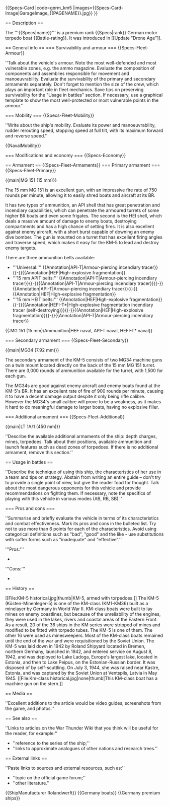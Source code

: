 {{Specs-Card
|code=germ_km5
|images={{Specs-Card-Image|GarageImage_{{PAGENAME}}.jpg}}
}}

== Description ==
<!-- ''In the first part of the description, cover the history of the ship's creation and military application. In the second part, tell the reader about using this ship in the game. Add a screenshot: if a beginner player has a hard time remembering vehicles by name, a picture will help them identify the ship in question.'' -->
The '''{{Specs|name}}''' is a premium rank {{Specs|rank}} German motor torpedo boat {{Battle-rating}}. It was introduced in [[Update "Drone Age"]].

== General info ==
=== Survivability and armour ===
{{Specs-Fleet-Armour}}
<!-- ''Talk about the vehicle's armour. Note the most well-defended and most vulnerable zones, e.g. the ammo magazine. Evaluate the composition of components and assemblies responsible for movement and manoeuvrability. Evaluate the survivability of the primary and secondary armaments separately. Don't forget to mention the size of the crew, which plays an important role in fleet mechanics. Save tips on preserving survivability for the "Usage in battles" section. If necessary, use a graphical template to show the most well-protected or most vulnerable points in the armour.'' -->
''Talk about the vehicle's armour. Note the most well-defended and most vulnerable zones, e.g. the ammo magazine. Evaluate the composition of components and assemblies responsible for movement and manoeuvrability. Evaluate the survivability of the primary and secondary armaments separately. Don't forget to mention the size of the crew, which plays an important role in fleet mechanics. Save tips on preserving survivability for the "Usage in battles" section. If necessary, use a graphical template to show the most well-protected or most vulnerable points in the armour.''

=== Mobility ===
{{Specs-Fleet-Mobility}}
<!-- ''Write about the ship's mobility. Evaluate its power and manoeuvrability, rudder rerouting speed, stopping speed at full tilt, with its maximum forward and reverse speed.'' -->
''Write about the ship's mobility. Evaluate its power and manoeuvrability, rudder rerouting speed, stopping speed at full tilt, with its maximum forward and reverse speed.''

{{NavalMobility}}

=== Modifications and economy ===
{{Specs-Economy}}

== Armament ==
{{Specs-Fleet-Armaments}}
=== Primary armament ===
{{Specs-Fleet-Primary}}
<!-- ''Provide information about the characteristics of the primary armament. Evaluate their efficacy in battle based on their reload speed, ballistics and the capacity of their shells. Add a link to the main article about the weapon: <code><nowiki>{{main|Weapon name (calibre)}}</nowiki></code>. Broadly describe the ammunition available for the primary armament, and provide recommendations on how to use it and which ammunition to choose.'' -->
{{main|MG 151 (15 mm)}}

The 15 mm MG 151 is an excellent gun, with an impressive fire rate of 750 rounds per minute, allowing it to easily shred boats and aircraft at its BR.

It has two types of ammunition, an API shell that has great penetration and incendiary capabilities, which can penetrate the armoured turrets of some higher BR boats and even some frigates. The second is the HEI shell, which deals a massive amount of damage to enemy boats, destroying compartments and has a high chance of setting fires. It is also excellent against enemy aircraft, with a short burst capable of downing an enemy dive bomber. The gun is mounted on a turret that has excellent firing angles and traverse speed, which makes it easy for the KM-5 to lead and destroy enemy targets.

There are three ammunition belts available:

* '''Universal:''' {{Annotation|API-T|Armour-piercing incendiary tracer}}{{-}}{{Annotation|HEF|High-explosive fragmentation}}
* '''15 mm APIT belts:''' {{Annotation|API-T|Armour-piercing incendiary tracer}}{{-}}{{Annotation|API-T|Armour-piercing incendiary tracer}}{{-}}{{Annotation|API-T|Armour-piercing incendiary tracer}}{{-}}{{Annotation|HEF|High-explosive fragmentation}}
* '''15 mm HEIT belts:''' {{Annotation|HEF|High-explosive fragmentation}}{{-}}{{Annotation|HEFI-T*|High-explosive fragmentation incendiary tracer (self-destroying)}}{{-}}{{Annotation|HEF|High-explosive fragmentation}}{{-}}{{Annotation|API-T|Armour-piercing incendiary tracer}}

{{:MG 151 (15 mm)/Ammunition|HEF naval, API-T naval, HEFI-T* naval}}

=== Secondary armament ===
{{Specs-Fleet-Secondary}}
<!-- ''Some ships are fitted with weapons of various calibres. Secondary armaments are defined as weapons chosen with the control <code>Select secondary weapon</code>. Evaluate the secondary armaments and give advice on how to use them. Describe the ammunition available for the secondary armament. Provide recommendations on how to use them and which ammunition to choose. Remember that any anti-air armament, even heavy calibre weapons, belong in the next section. If there is no secondary armament, remove this section.'' -->
{{main|MG34 (7.92 mm)}}

The secondary armament of the KM-5 consists of two MG34 machine guns on a twin mount located directly on the back of the 15 mm MG 151 turret. There are 3,000 rounds of ammunition available for the turret, with 1,500 for each gun.

The MG34s are good against enemy aircraft and enemy boats found at the KM-5's BR. It has an excellent rate of fire of 900 rounds per minute, causing it to have a decent damage output despite it only being rifle calibre. However the MG34's small calibre will prove to be a weakness, as it makes it hard to do meaningful damage to larger boats, having no explosive filler.

=== Additional armament ===
{{Specs-Fleet-Additional}}
<!-- ''Describe the available additional armaments of the ship: depth charges, mines, torpedoes. Talk about their positions, available ammunition and launch features such as dead zones of torpedoes. If there is no additional armament, remove this section.'' -->
{{main|LT 1A/1 (450 mm)}}

''Describe the available additional armaments of the ship: depth charges, mines, torpedoes. Talk about their positions, available ammunition and launch features such as dead zones of torpedoes. If there is no additional armament, remove this section.''

== Usage in battles ==
<!-- ''Describe the technique of using this ship, the characteristics of her use in a team and tips on strategy. Abstain from writing an entire guide – don't try to provide a single point of view, but give the reader food for thought. Talk about the most dangerous opponents for this vehicle and provide recommendations on fighting them. If necessary, note the specifics of playing with this vehicle in various modes (AB, RB, SB).'' -->
''Describe the technique of using this ship, the characteristics of her use in a team and tips on strategy. Abstain from writing an entire guide – don't try to provide a single point of view, but give the reader food for thought. Talk about the most dangerous opponents for this vehicle and provide recommendations on fighting them. If necessary, note the specifics of playing with this vehicle in various modes (AB, RB, SB).''

=== Pros and cons ===
<!-- ''Summarise and briefly evaluate the vehicle in terms of its characteristics and combat effectiveness. Mark its pros and cons in the bulleted list. Try not to use more than 6 points for each of the characteristics. Avoid using categorical definitions such as "bad", "good" and the like - use substitutions with softer forms such as "inadequate" and "effective".'' -->
''Summarise and briefly evaluate the vehicle in terms of its characteristics and combat effectiveness. Mark its pros and cons in the bulleted list. Try not to use more than 6 points for each of the characteristics. Avoid using categorical definitions such as "bad", "good" and the like - use substitutions with softer forms such as "inadequate" and "effective".''

'''Pros:'''

*

'''Cons:'''

*

== History ==
<!-- ''Describe the history of the creation and combat usage of the ship in more detail than in the introduction. If the historical reference turns out to be too long, take it to a separate article, taking a link to the article about the ship and adding a block "/History" (example: <nowiki>https://wiki.warthunder.com/(Ship-name)/History</nowiki>) and add a link to it here using the <code>main</code> template. Be sure to reference text and sources by using <code><nowiki><ref></ref></nowiki></code>, as well as adding them at the end of the article with <code><nowiki><references /></nowiki></code>. This section may also include the ship's dev blog entry (if applicable) and the in-game encyclopedia description (under <code><nowiki>=== In-game description ===</nowiki></code>, also if applicable).'' -->
[[File:KM-5 historical.jpg|thumb|KM-5, armed with torpedoes.]]
The KM-5 (Küsten-Minenleger-5) is one of the KM-class (KM1-KM36) built as a minelayer by Germany in World War II. KM-class boats were built to lay mines on enemy coastlines, but because of the unreliability of the engines, they were used in the lakes, rivers and coastal areas of the Eastern Front. As a result, 20 of the 36 ships in the KM series were stripped of mines and modified to be fitted with torpedo tubes. The KM-5 is one of them. The other 16 were used as minesweepers. Most of the KM-class boats remained until the end of the war and were requisitioned by the Soviet Union. The KM-5 was laid down in 1942 by Roland Shipyard located in Bremen, northern Germany, launched in 1942, and entered service on August 8, 1942, and was deployed to Lake Ladoga, Europe's largest lake, located in Estonia, and then to Lake Peipus, on the Estonian-Russian border. It was disposed of by self-scuttling. On July 3, 1944, she was raised near Kastre, Estonia, and was captured by the Soviet Union at Ventspils, Latvia in May 1945.
[[File:Km-class historical.jpg|none|thumb|This KM-class boat has a machine gun on the stern.]]

== Media ==
<!-- ''Excellent additions to the article would be video guides, screenshots from the game, and photos.'' -->
''Excellent additions to the article would be video guides, screenshots from the game, and photos.''

== See also ==
<!-- ''Links to articles on the War Thunder Wiki that you think will be useful for the reader, for example:''
* ''reference to the series of the ship;''
* ''links to approximate analogues of other nations and research trees.'' -->
''Links to articles on the War Thunder Wiki that you think will be useful for the reader, for example:''

* ''reference to the series of the ship;''
* ''links to approximate analogues of other nations and research trees.''

== External links ==
<!-- ''Paste links to sources and external resources, such as:''
* ''topic on the official game forum;''
* ''other literature.'' -->
''Paste links to sources and external resources, such as:''

* ''topic on the official game forum;''
* ''other literature.''

{{ShipManufacturer Rolandwerft}}
{{Germany boats}}
{{Germany premium ships}}